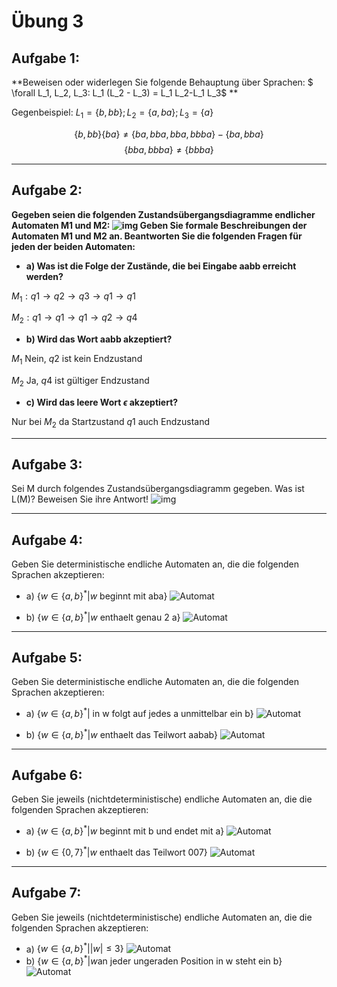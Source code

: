 # Übung 3
## Aufgabe 1:
**Beweisen oder widerlegen Sie folgende Behauptung über Sprachen: $ \forall L_1, L_2, L_3: L_1 (L_2 - L_3) = L_1 L_2-L_1 L_3$ **

Gegenbeispiel: $L_1=\{b,bb\}; L_2=\{a,ba\}; L_3=\{a\}$

$$\{b,bb\} \{ba\} \neq \{ba,bba,bba,bbba\} - \{ba,bba\}$$
$$\{bba,bbba\} \neq \{bbba\}$$

---
## Aufgabe 2:
**Gegeben seien die folgenden Zustandsübergangsdiagramme endlicher Automaten M1 und M2:
![img](img01.jpg)
Geben Sie formale Beschreibungen der Automaten M1 und M2 an.
Beantworten Sie die folgenden Fragen für jeden der beiden Automaten:**

* **a) Was ist die Folge der Zustände, die bei Eingabe aabb erreicht werden?**

 $M_1:q1\rightarrow q2 \rightarrow q3 \rightarrow q1\rightarrow q1$

 $M_2:q1\rightarrow q1\rightarrow q1\rightarrow q2\rightarrow q4$

* **b) Wird das Wort aabb akzeptiert?**

 $M_1$ Nein, $q2$ ist kein Endzustand

 $M_2$ Ja, $q4$ ist gültiger Endzustand

* **c) Wird das leere Wort $\epsilon$ akzeptiert?**

 Nur bei $M_2$ da Startzustand $q1$ auch Endzustand

 ---

## Aufgabe 3:
 Sei M durch folgendes Zustandsübergangsdiagramm gegeben. Was ist L(M)? Beweisen Sie ihre Antwort!
 ![img](img02.jpg)

 ---

## Aufgabe 4:
Geben Sie deterministische endliche Automaten an, die die folgenden Sprachen akzeptieren:
 * a) $\{w \in \{a,b\}^* | w \text{ beginnt mit aba}\}$
 ![Automat](Automat_4a.jpg)

 * b) $\{w \in \{a,b\}^* |w \text{ enthaelt genau 2 a}\}$
  ![Automat](Automat_4b.jpg)

---

## Aufgabe 5:
Geben Sie deterministische endliche Automaten an, die die folgenden Sprachen akzeptieren:
 * a) $\{w \in \{a,b\}^* | \text{ in w folgt auf jedes a unmittelbar ein b}\}$
  ![Automat](Automat_5a.jpg)

 * b) $\{w \in \{a,b\}^* | w \text{ enthaelt das Teilwort aabab}\}$
 ![Automat](Automat_5b.jpg)

 ---

## Aufgabe 6:
Geben Sie jeweils (nichtdeterministische) endliche Automaten an, die die folgenden Sprachen akzeptieren:
 * a) $\{w \in \{a,b\}^* | w \text{ beginnt mit b und endet mit a}\}$
  ![Automat](Automat_6a.jpg)

 * b) $\{w \in \{0,7\}^* | w \text{ enthaelt das Teilwort 007}\}$
 ![Automat](Automat_6b.jpg)

 ---

## Aufgabe 7:
Geben Sie jeweils (nichtdeterministische) endliche Automaten an, die die folgenden Sprachen akzeptieren:

 * a) $\{w \in \{a,b\}^* | |w| \leq 3\}$
  ![Automat](Automat_7a.jpg)
 * b) $\{w \in \{a,b\}^* | w \text{an jeder ungeraden Position in w steht ein b}\}$
  ![Automat](Automat_7b.jpg)
